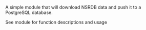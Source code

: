 A simple module that will download NSRDB data and push it to a PostgreSQL database.

See module for function descriptions and usage
